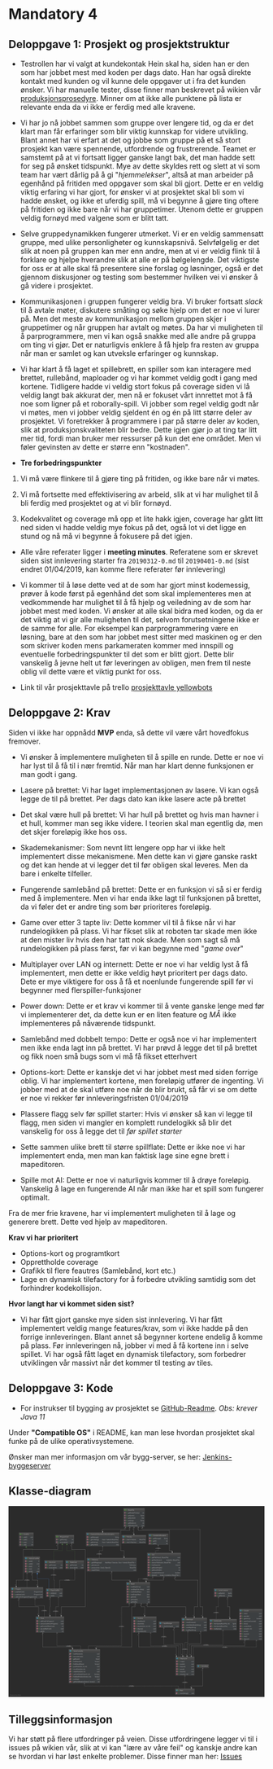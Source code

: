 # Mandatory 4

## Deloppgave 1: Prosjekt og prosjektstruktur
* Testrollen har vi valgt at kundekontak Hein skal ha, siden han er den som har jobbet mest med koden per dags dato. 
Han har også direkte kontakt med kunden og vil kunne dele oppgaver ut i fra det kunden ønsker. Vi har manuelle tester, 
disse finner man beskrevet på wikien vår [produksjonsprosedyre](https://github.com/inf112-v19/YellowBots/wiki/Produksjonsprosedyre).
Minner om at ikke alle punktene på lista er relevante enda da vi ikke er ferdig med alle kravene. 

* Vi har jo nå jobbet sammen som gruppe over lengere tid, og da er det klart man får erfaringer som blir viktig kunnskap
for videre utvikling. Blant annet har vi erfart at det og jobbe som gruppe på et så stort prosjekt kan være spennende, 
utfordrende og frustrerende. Teamet er samstemt på at vi fortsatt ligger ganske langt bak, det man hadde sett for seg på 
ønsket tidspunkt. Mye av dette skyldes rett og slett at vi som team har vært dårlig på å gi "*hjemmelekser*", altså at man 
arbeider på egenhånd på fritiden med oppgaver som skal bli gjort. Dette er en veldig viktig erfaring vi har gjort, for 
ønsker vi at prosjektet skal bli som vi hadde ønsket, og ikke et uferdig spill, må vi begynne å gjøre ting oftere på fritiden
og ikke bare når vi har gruppetimer. Utenom dette er gruppen veldig fornøyd med valgene som er blitt tatt. 

* Selve gruppedynamikken fungerer utmerket. Vi er en veldig sammensatt gruppe, med ulike personligheter og kunnskapsnivå.
Selvfølgelig er det slik at noen på gruppen kan mer enn andre, men at vi er veldig flink til å forklare og hjelpe hverandre
slik at alle er på bølgelengde. Det viktigste for oss er at alle skal få presentere sine forslag og løsninger, også er 
det gjennom diskusjoner og testing som bestemmer hvilken vei vi ønsker å gå videre i prosjektet. 

* Kommunikasjonen i gruppen fungerer veldig bra. Vi bruker fortsatt *slack* til å avtale møter, diskutere småting og søke 
hjelp om det er noe vi lurer på. Men det meste av kommunikasjon mellom gruppen skjer i gruppetimer og når gruppen har avtalt
og møtes. Da har vi muligheten til å parprogrammere, men vi kan også snakke med alle andre på gruppa om ting vi gjør. 
Det er naturligvis enklere å få hjelp fra resten av gruppa når man er samlet og kan utveksle erfaringer og kunnskap. 

* Vi har klart å få laget et spillebrett, en spiller som kan interagere med brettet, rullebånd, maploader og vi har kommet 
veldig godt i gang med kortene. Tidligere hadde vi veldig stort fokus på coverage siden vi lå veldig langt bak akkurat der, men nå er 
fokuset vårt innrettet mot å få noe som ligner på et roborally-spill. Vi jobber som regel veldig godt når vi møtes, men vi 
jobber veldig sjeldent én og én på litt større deler av prosjektet. Vi foretrekker å programmere i par på større deler av koden, 
slik at produksjonskvaliteten blir bedre. Dette igjen gjør jo at ting tar litt mer tid, fordi man bruker mer ressurser på 
kun det ene området. Men vi føler gevinsten av dette er større enn "kostnaden".

* **Tre forbedringspunkter**

1. Vi må være flinkere til å gjøre ting på fritiden, og ikke bare når vi møtes. 

2. Vi må fortsette med effektivisering av arbeid, slik at vi har mulighet til å bli ferdig med prosjektet og at vi blir 
fornøyd. 

3. Kodekvalitet og coverage må opp et lite hakk igjen, coverage har gått litt ned siden vi hadde veldig mye fokus på det, 
også lot vi det ligge en stund og nå må vi begynne å fokusere på det igjen. 


* Alle våre referater ligger i **meeting minutes**. Referatene som er skrevet siden sist innlevering starter fra `20190312-0.md`
 til `20190401-0.md` (sist endret 01/04/2019, kan komme flere referater før innlevering)
 

* Vi kommer til å løse dette ved at de som har gjort minst kodemessig, prøver å kode først på egenhånd det som skal implementeres
men at vedkommende har mulighet til å få hjelp og veiledning av de som har jobbet mest med koden. Vi ønsker at alle skal 
bidra med koden, og da er det viktig at vi gir alle muligheten til det, selvom forutsetningene ikke er de samme for alle. 
For eksempel kan parprogrammering være en løsning, bare at den som har jobbet mest sitter med maskinen og er den som skriver koden
mens parkameraten kommer med innspill og eventuelle forbedringspunkter til det som er blitt gjort. Dette blir vanskelig å jevne helt ut 
før leveringen av obligen, men frem til neste oblig vil dette være et viktig punkt for oss. 

* Link til vår prosjekttavle på trello [prosjekttavle yellowbots](https://trello.com/b/XBCcTKDN/gult-er-kult)

## Deloppgave 2: Krav 
Siden vi ikke har oppnådd **MVP** enda, så dette vil være vårt hovedfokus fremover.

* Vi ønsker å implementere muligheten til å spille en runde. Dette er noe vi har lyst til å få til i nær fremtid. Når 
man har klart denne funksjonen er man godt i gang.

* Lasere på brettet: Vi har laget implementasjonen av lasere. Vi kan også legge de til på brettet. Per dags dato 
kan ikke lasere acte på brettet

* Det skal være hull på brettet: Vi har hull på brettet og hvis man havner i et hull, kommer man seg ikke videre. I teorien
skal man egentlig dø, men det skjer foreløpig ikke hos oss. 

* Skademekanismer: Som nevnt litt lengere opp har vi ikke helt implementert disse mekanismene. Men dette kan vi gjøre ganske raskt
og det kan hende at vi legger det til før obligen skal leveres. Men da bare i enkelte tilfeller.

* Fungerende samlebånd på brettet: Dette er en funksjon vi så si er ferdig med å implementere. Men vi har enda ikke lagt til
funksjonen på brettet, da vi føler det er andre ting som bør prioriteres foreløpig. 

* Game over etter 3 tapte liv: Dette kommer vil til å fikse når vi har rundelogikken på plass. Vi har fikset slik at roboten tar skade
men ikke at den mister liv hvis den har tatt nok skade. Men som sagt så må rundelogikken på plass først, før vi kan begynne med
"*game over*"

* Multiplayer over LAN og internett: Dette er noe vi har veldig lyst å få implementert, men dette er ikke veldig høyt prioritert
per dags dato. Dete er mye viktigere for oss å få et noenlunde fungerende spill før vi begynner med flerspiller-funksjoner

* Power down: Dette er et krav vi kommer til å vente ganske lenge med før vi implementerer det, da dette kun er en liten feature
og *MÅ* ikke implementeres på nåværende tidspunkt.

* Samlebånd med dobbelt tempo: Dette er også noe vi har implementert men ikke enda lagt inn på brettet. Vi har prøvd å legge 
det til på brettet og fikk noen små bugs som vi må få fikset etterhvert

* Options-kort: Dette er kanskje det vi har jobbet mest med siden forrige oblig. Vi har implementert kortene, men foreløpig 
utfører de ingenting. Vi jobber med at de skal utføre noe når de blir brukt, så får vi se om dette er noe vi rekker før 
innleveringsfristen 01/04/2019

* Plassere flagg selv før spillet starter: Hvis vi ønsker så kan vi legge til flagg, men siden vi mangler en komplett rundelogikk
så blir det vanskelig for oss å legge det til *før spillet starter*

* Sette sammen ulike brett til større spillflate: Dette er ikke noe vi har implementert enda, men man kan faktisk lage sine egne brett
i mapeditoren. 

* Spille mot AI: Dette er noe vi naturligvis kommer til å drøye foreløpig. Vanskelig å lage en fungerende AI
når man ikke har et spill som  fungerer optimalt. 

Fra de mer frie kravene, har vi implementert muligheten til å lage og generere brett. Dette ved hjelp av mapeditoren. 

**Krav vi har prioritert** 
* Options-kort og programtkort 
* Opprettholde coverage
* Grafikk til flere feautres (Samlebånd, kort etc.)
* Lage en dynamisk tilefactory for å forbedre utvikling samtidig som det forhindrer kodekollisjon. 

**Hvor langt har vi kommet siden sist?** 
* Vi har fått gjort ganske mye siden sist innlevering. Vi har fått implementert veldig mange features/krav, som vi ikke hadde 
på den forrige innleveringen. Blant annet så begynner kortene endelig å komme på plass. Før innleveringen nå, jobber vi med
å få kortene inn i selve spillet. Vi har også fått laget en dynamisk tilefactory, som forbedrer utviklingen vår massivt
når det kommer til testing av tiles. 


## Deloppgave 3: Kode
* For instrukser til bygging av prosjektet se [GitHub-Readme](https://github.com/inf112-v19/YellowBots#how-to-buildcompile). 
*Obs: krever Java 11*

Under **"Compatible OS"** i README, kan man lese hvordan prosjektet skal funke på de ulike operativsystemene.

Ønsker man mer informasjon om vår bygg-server, se her: [Jenkins-byggeserver](https://github.com/inf112-v19/YellowBots/wiki/ByggeServer)
                                                   

## Klasse-diagram 
![Klasse-diagram](classDiagram20190401.png "Klasse-diagram per 01/04/2019")


## Tilleggsinformasjon 
Vi har støtt på flere utfordringer på veien. Disse utfordringene legger vi til i issues på wikien vår, slik at vi kan "lære
av våre feil" og kanskje andre kan se hvordan vi har løst enkelte problemer. Disse finner man her: [Issues](https://github.com/inf112-v19/YellowBots/wiki/Issues)
